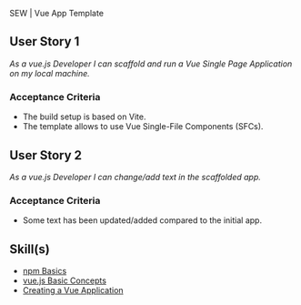 SEW | Vue App Template

## User Story 1

*As a vue.js Developer I can scaffold and run a Vue Single Page Application on my local machine.*

### Acceptance Criteria
- The build setup is based on Vite.
- The template allows to use Vue Single-File Components (SFCs).

## User Story 2

*As a vue.js Developer I can change/add text in the scaffolded app.*

### Acceptance Criteria
- Some text has been updated/added compared to the initial app.
  
## Skill(s)
- [npm Basics](https://my.skilldisplay.eu/en/skill/2989/0)
- [vue.js Basic Concepts](https://my.skilldisplay.eu/en/skill/2988/0)
- [Creating a Vue Application](https://my.skilldisplay.eu/en/skill/2984/0)  
